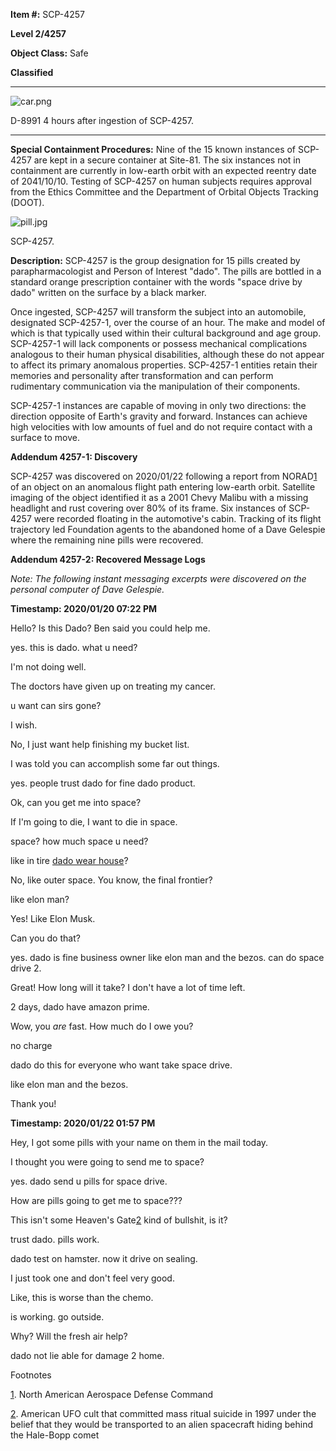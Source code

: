 **Item #:** SCP-4257

**Level 2/4257**

**Object Class:** Safe

**Classified**

* * *

![car.png](http://scp-wiki.wdfiles.com/local--files/scp-4257/car.png)

D-8991 4 hours after ingestion of SCP-4257.

* * *

**Special Containment Procedures:** Nine of the 15 known instances of SCP-4257 are kept in a secure container at Site-81. The six instances not in containment are currently in low-earth orbit with an expected reentry date of 2041/10/10. Testing of SCP-4257 on human subjects requires approval from the Ethics Committee and the Department of Orbital Objects Tracking (DOOT).

![pill.jpg](http://scp-wiki.wdfiles.com/local--files/scp-4257/pill.jpg)

SCP-4257.

**Description:** SCP-4257 is the group designation for 15 pills created by parapharmacologist and Person of Interest "dado". The pills are bottled in a standard orange prescription container with the words "space drive by dado" written on the surface by a black marker.

Once ingested, SCP-4257 will transform the subject into an automobile, designated SCP-4257-1, over the course of an hour. The make and model of which is that typically used within their cultural background and age group. SCP-4257-1 will lack components or possess mechanical complications analogous to their human physical disabilities, although these do not appear to affect its primary anomalous properties. SCP-4257-1 entities retain their memories and personality after transformation and can perform rudimentary communication via the manipulation of their components.

SCP-4257-1 instances are capable of moving in only two directions: the direction opposite of Earth's gravity and forward. Instances can achieve high velocities with low amounts of fuel and do not require contact with a surface to move.

**Addendum 4257-1: Discovery**

SCP-4257 was discovered on 2020/01/22 following a report from NORAD[1](javascript:;) of an object on an anomalous flight path entering low-earth orbit. Satellite imaging of the object identified it as a 2001 Chevy Malibu with a missing headlight and rust covering over 80% of its frame. Six instances of SCP-4257 were recorded floating in the automotive's cabin. Tracking of its flight trajectory led Foundation agents to the abandoned home of a Dave Gelespie where the remaining nine pills were recovered.

**Addendum 4257-2: Recovered Message Logs**

_Note: The following instant messaging excerpts were discovered on the personal computer of Dave Gelespie._

**Timestamp: 2020/01/20 07:22 PM**

  

Hello? Is this Dado? Ben said you could help me.

yes. this is dado. what u need?

I'm not doing well.  
  
The doctors have given up on treating my cancer.

u want can sirs gone?

I wish.  
  
No, I just want help finishing my bucket list.  
  
I was told you can accomplish some far out things.

yes. people trust dado for fine dado product.

Ok, can you get me into space?  
  
If I'm going to die, I want to die in space.

space? how much space u need?  
  
like in tire [dado wear house](http://www.scp-wiki.net/scp-4525)?

No, like outer space. You know, the final frontier?

like elon man?

Yes! Like Elon Musk.  
  
Can you do that?

yes. dado is fine business owner like elon man and the bezos. can do space drive 2.

Great! How long will it take? I don't have a lot of time left.

2 days, dado have amazon prime.

Wow, you _are_ fast. How much do I owe you?

no charge  
  
dado do this for everyone who want take space drive.  
  
like elon man and the bezos.

Thank you!

  

**Timestamp: 2020/01/22 01:57 PM**

Hey, I got some pills with your name on them in the mail today.  
  
I thought you were going to send me to space?

yes. dado send u pills for space drive.

How are pills going to get me to space???  
  
This isn't some Heaven's Gate[2](javascript:;) kind of bullshit, is it?

trust dado. pills work.  
  
dado test on hamster. now it drive on sealing.

I just took one and don't feel very good.  
  
Like, this is worse than the chemo.

is working. go outside.

Why? Will the fresh air help?

dado not lie able for damage 2 home.

Footnotes

[1](javascript:;). North American Aerospace Defense Command

[2](javascript:;). American UFO cult that committed mass ritual suicide in 1997 under the belief that they would be transported to an alien spacecraft hiding behind the Hale-Bopp comet
